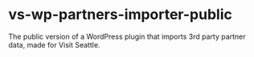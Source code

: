 # vs-wp-partners-importer-public
The public version of a WordPress plugin that imports 3rd party partner data, made for Visit Seattle.
